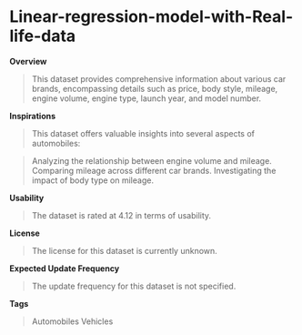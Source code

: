 # Linear-regression-model-with-Real-life-data


**Overview**

> This dataset provides comprehensive information about various car brands, encompassing details such as price, body style, mileage, engine volume, engine type, launch year, and model number.

**Inspirations**

> This dataset offers valuable insights into several aspects of automobiles:

>Analyzing the relationship between engine volume and mileage.
>Comparing mileage across different car brands.
>Investigating the impact of body type on mileage.

**Usability**

> The dataset is rated at 4.12 in terms of usability.

**License**

> The license for this dataset is currently unknown.

**Expected Update Frequency**

> The update frequency for this dataset is not specified.

**Tags**

> Automobiles
> Vehicles

